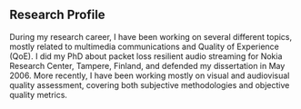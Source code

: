## Research Profile

During my research career, I have been working on several different topics, mostly related to multimedia communications and Quality of Experience (QoE). I did my PhD about packet loss resilient audio streaming for Nokia Research Center, Tampere, Finland, and defended my dissertation in May 2006. More recently, I have been working mostly on visual and audiovisual quality assessment, covering both subjective methodologies and objective quality metrics.

